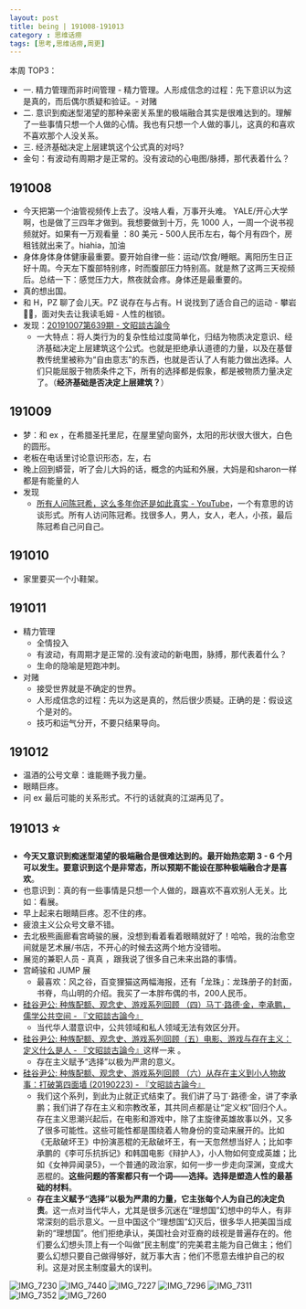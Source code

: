 ```yaml
---
layout: post
title: being | 191008-191013
category : 思维话痨
tags: [思考,思维话痨,周更]
---
```


本周 TOP3：
- 一. 精力管理而非时间管理 - 精力管理。人形成信念的过程：先下意识以为这是真的，而后偶尔质疑和验证。- 对赌
- 二. 意识到痴迷型渴望的那种亲密关系里的极端融合其实是很难达到的。理解了一些事情只想一个人做的心情。我也有只想一个人做的事儿，这真的和喜欢不喜欢那个人没关系。
- 三. 经济基础决定上层建筑这个公式真的对吗?
- 金句：有波动有周期才是正常的。没有波动的心电图/脉搏，那代表着什么？

  
##  191008
- 今天把第一个油管视频传上去了。没啥人看，万事开头难。 YALE/开心大学啊，也是做了三四年才做到。我想要做到十万，先 1000 人，一周一个说书视频就好。如果有一万观看量 ：80 美元 - 500人民币左右，每个月有四个，房租钱就出来了。hiahia，加油
- 身体身体身体健康最重要。要开始自律一些：运动/饮食/睡眠。离阳历生日正好十周。今天左下腹部特别疼，时而腹部压力特别高。就是熬了这两三天视频后。总结一下：感觉压力大，熬夜就会疼。身体还是最重要的。
- 真的想出国。
- 和 H，PZ 聊了会儿天。PZ 说存在与占有。H 说找到了适合自己的运动 - 攀岩🧗‍♂️，面对失去让我读毛姆 - 人性的枷锁。
- 发现：[20191007第639期 - 文昭談古論今](https://www.wenzhao.ca/2019/10/07/%e7%81%ab%e7%ae%ad%e9%98%9f%e7%bb%8f%e7%90%86%e6%8c%ba%e9%a6%99%e6%b8%af%e8%a2%ab%e9%80%bc%e9%81%93%e6%ad%89%ef%bc%8c%e4%ba%ba%e5%a4%a7%e5%a7%94%e5%91%98%e9%95%bf%e5%ba%a7%e9%a9%be/)
    - 一大特点：将人类行为的复杂性给过度简单化，归结为物质决定意识、经济基础决定上层建筑这个公式。也就是拒绝承认道德的力量，以及在基督教传统里被称为“自由意志”的东西，也就是否认了人有能力做出选择。人们只能屈服于物质条件之下，所有的选择都是假象，都是被物质力量决定了。（**经济基础是否决定上层建筑？**）

## 191009
- 梦：和 ex ，在希腊圣托里尼，在屋里望向窗外，太阳的形状很大很大，白色的圆形。
- 老板在电话里讨论意识形态，左，右
- 晚上回到蟒营，听了会儿大妈的话，概念的内延和外展，大妈是和sharon一样都是有能量的人
- 发现
    - [所有人问陈冠希，这么多年你还是如此真实 - YouTube](https://www.youtube.com/watch?v=EWhrrXgk00g)，一个有意思的访谈形式。所有人访问陈冠希。找很多人，男人，女人，老人，小孩，最后陈冠希自己问自己。
    
##  191010
- 家里要买一个小鞋架。

## 191011
- 精力管理
  - 全情投入
  - 有波动，有周期才是正常的.没有波动的新电图，脉搏，那代表着什么？
  - 生命的隐喻是短跑冲刺。
- 对赌
  - 接受世界就是不确定的世界。
  - 人形成信念的过程：先以为这是真的，然后很少质疑。正确的是：假设这个是对的。
  - 技巧和运气分开，不要只结果导向。 
   
## 191012
  - 温酒的公号文章：谁能赐予我力量。
  - 眼睛巨疼。
  - 问 ex 最后可能的关系形式。不行的话就真的江湖再见了。
  
## 191013 ⭐️
  - **今天又意识到痴迷型渴望的极端融合是很难达到的。最开始热恋期 3 - 6 个月可以发生。要意识到这个是非常态，所以预期不能设在那种极端融合才是喜欢**。
  - 也意识到：真的有一些事情是只想一个人做的，跟喜欢不喜欢别人无关。比如：看展。
  - 早上起来右眼睛巨疼。忍不住的疼。
  - 疲浪主义公众号文章不错。
  - 去北极熊画廊看宫崎骏的展，没想到看着看着眼睛就好了！哈哈，我的治愈空间就是艺术展/书店，不开心的时候去这两个地方没错啦。
  - 展览的兼职人员 - 真真 ，跟我说了很多自己未来出路的事情。
  - 宫崎骏和 JUMP 展
    - 最喜欢：风之谷，百变狸猫这两幅海报，还有「龙珠」：龙珠册子的封面，书脊，鸟山明的介绍。我买了一本胖布偶的书，200人民币。
  - [硅谷尹公: 种族配额、观念史、游戏系列回顾 （四）马丁·路德·金，李承鹏，儒学公共空间 - 『文昭談古論今』](https://www.wenzhao.ca/2019/02/09/%e7%a1%85%e8%b0%b7%e5%b0%b9%e5%85%ac-%e7%a7%8d%e6%97%8f%e9%85%8d%e9%a2%9d%e3%80%81%e8%a7%82%e5%bf%b5%e5%8f%b2%e3%80%81%e6%b8%b8%e6%88%8f%e7%b3%bb%e5%88%97%e5%9b%9e%e9%a1%be-%ef%bc%88%e5%9b%9b/)
    - 当代华人潜意识中，公共领域和私人领域无法有效区分开。
  - [硅谷尹公: 种族配额、观念史、游戏系列回顾（五）电影、游戏与存在主义：定义什么是人 - 『文昭談古論今』](https://www.wenzhao.ca/2019/02/16/%e7%a1%85%e8%b0%b7%e5%b0%b9%e5%85%ac-%e7%a7%8d%e6%97%8f%e9%85%8d%e9%a2%9d%e3%80%81%e8%a7%82%e5%bf%b5%e5%8f%b2%e3%80%81%e6%b8%b8%e6%88%8f%e7%b3%bb%e5%88%97%e5%9b%9e%e9%a1%be%ef%bc%88%e4%ba%94%ef%bc%89/)这样一来 。
    - 存在主义赋予“选择”以极为严肃的意义。
  - [硅谷尹公: 种族配额、观念史、游戏系列回顾 （六）从存在主义到小人物故事：打破第四面墙 (20190223) - 『文昭談古論今』](https://www.wenzhao.ca/2019/02/23/%e7%a1%85%e8%b0%b7%e5%b0%b9%e5%85%ac-%e7%a7%8d%e6%97%8f%e9%85%8d%e9%a2%9d%e3%80%81%e8%a7%82%e5%bf%b5%e5%8f%b2%e3%80%81%e6%b8%b8%e6%88%8f%e7%b3%bb%e5%88%97%e5%9b%9e%e9%a1%be-%ef%bc%88%e5%85%ad/)
    - 我们这个系列，到此为止就正式结束了。我们讲了马丁·路德·金，讲了李承鹏；我们讲了存在主义和宗教改革，其共同点都是让“定义权”回归个人。存在主义思潮兴起后，在电影和游戏中，除了主旋律英雄故事以外，又多了很多可能性。这些可能性都是围绕着人物身份的变动来展开的。比如《无敌破坏王》中扮演恶棍的无敌破坏王，有一天忽然想当好人；比如李承鹏的《李可乐抗拆记》和韩国电影《辩护人》，小人物如何变成英雄；比如《女神异闻录5》，一个普通的政治家，如何一步一步走向深渊，变成大恶棍的。**这些问题的答案都只有一个词——选择。选择是塑造人性的最基础的材料**。
    - **存在主义赋予“选择”以极为严肃的力量，它主张每个人为自己的决定负责**。这一点对当代华人，尤其是很多沉迷在“理想国”幻想中的华人，有非常深刻的启示意义。一旦中国这个“理想国”幻灭后，很多华人把美国当成新的“理想国”。他们拒绝承认，美国社会对亚裔的歧视是普遍存在的。他们要么幻想头顶上有一个叫做“民主制度”的完美君主能为自己做主；他们要么幻想只要自己做得够好，就万事大吉；他们不愿意去维护自己的权利。这是对民主制度最大的误判。
    
![IMG_7230](https://user-images.githubusercontent.com/20737239/66832876-54952b00-ef8d-11e9-8e74-67dc0d597be6.jpg)
![IMG_7440](https://user-images.githubusercontent.com/20737239/66832319-4692da80-ef8c-11e9-917d-6b2ebb869a54.jpg)
![IMG_7227](https://user-images.githubusercontent.com/20737239/66832878-55c65800-ef8d-11e9-822f-fa40b5b50332.jpg)
![IMG_7296](https://user-images.githubusercontent.com/20737239/66832877-552dc180-ef8d-11e9-838c-612cf4f0e7c5.jpg)
![IMG_7311](https://user-images.githubusercontent.com/20737239/66832882-57901b80-ef8d-11e9-919f-968041927881.jpg)
![IMG_7352](https://user-images.githubusercontent.com/20737239/66832322-472b7100-ef8c-11e9-9a70-37b222bb3cdc.jpg)
![IMG_7260](https://user-images.githubusercontent.com/20737239/66832881-565eee80-ef8d-11e9-9688-f7d794301377.jpg)

